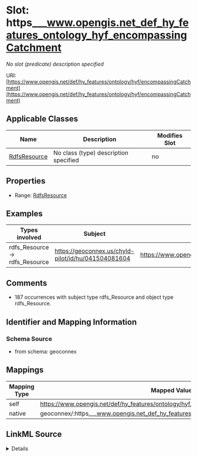 

# Slot: https___www.opengis.net_def_hy_features_ontology_hyf_encompassingCatchment


_No slot (predicate) description specified_





URI: [https://www.opengis.net/def/hy_features/ontology/hyf/encompassingCatchment](https://www.opengis.net/def/hy_features/ontology/hyf/encompassingCatchment)



<!-- no inheritance hierarchy -->





## Applicable Classes

| Name | Description | Modifies Slot |
| --- | --- | --- |
| [RdfsResource](../classes/RdfsResource.md) | No class (type) description specified |  no  |







## Properties

* Range: [RdfsResource](../classes/RdfsResource.md)






## Examples

| Types involved | Subject | Predicate | Object |
| --- | --- | --- | --- |
| rdfs_Resource → rdfs_Resource | https://geoconnex.us/chyld-pilot/id/hu/041504081604 | https://www.opengis.net/def/hy_features/ontology/hyf/encompassingCatchment | https://geoconnex.us/chyld-pilot/id/hu/04150408 |


## Comments

* 187 occurrences with subject type rdfs_Resource and object type rdfs_Resource.

## Identifier and Mapping Information







### Schema Source


* from schema: geoconnex




## Mappings

| Mapping Type | Mapped Value |
| ---  | ---  |
| self | https://www.opengis.net/def/hy_features/ontology/hyf/encompassingCatchment |
| native | geoconnex/:https___www.opengis.net_def_hy_features_ontology_hyf_encompassingCatchment |




## LinkML Source

<details>
```yaml
name: https___www.opengis.net_def_hy_features_ontology_hyf_encompassingCatchment
description: No slot (predicate) description specified
comments:
- 187 occurrences with subject type rdfs_Resource and object type rdfs_Resource.
examples:
- description: rdfs_Resource → rdfs_Resource
  object:
    example_object: https://geoconnex.us/chyld-pilot/id/hu/04150408
    example_predicate: https://www.opengis.net/def/hy_features/ontology/hyf/encompassingCatchment
    example_subject: https://geoconnex.us/chyld-pilot/id/hu/041504081604
from_schema: geoconnex
rank: 1000
slot_uri: https://www.opengis.net/def/hy_features/ontology/hyf/encompassingCatchment
alias: https___www.opengis.net_def_hy_features_ontology_hyf_encompassingCatchment
domain_of:
- rdfs_Resource
range: rdfs_Resource

```
</details>